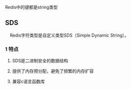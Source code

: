 Redis中的键都是string类型

## SDS

    Redis字符类型是自定义类型SDS（Simple Dynamic String）。

### 1 特点

1. SDS是二进制安全的数据结构

2. 提供了内存预分配，避免了频繁的内存扩容

3. 兼容c语言函数库


